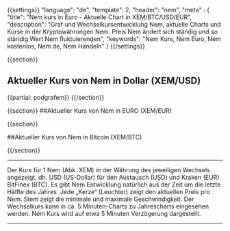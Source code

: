 ﻿{{settings}}
  "language": "de",
  "template": 2,
  "header": "nem",
  "meta" : {
    "title": "Nem kurs in Euro - Aktuelle Chart in XEM/BTC/USD/EUR",
    "description": "Graf und Wechselkursentwicklung Nem, aktuelle Charts und Kurse in der Kryptowährungen Nem. Preis Nem ändert sich ständig und so ständig Wert Nem fluktuierenden",
    "keywords": "Nem Kurs, Nem Euro, Nem kostenlos, Nem de, Nem Handeln"
  }
{{/settings}}




{{section}}

## Aktueller Kurs von Nem in Dollar (XEM/USD)

<!-- TradingView Widget BEGIN -->
<script type="text/javascript" src="https://d33t3vvu2t2yu5.cloudfront.net/tv.js"></script>
<script type="text/javascript">
new TradingView.widget({
  "width": "100%",
  "height": 400,
  "symbol": "POLONIEX:XEMUSD",
  "interval": "D",
  "timezone": "Etc/UTC",
  "theme": "White",
  "style": "1",
  "locale": "en",
  "toolbar_bg": "#f1f3f6",
  "allow_symbol_change": true,
  "hideideas": true,
  "show_popup_button": true,
  "popup_width": "1000",
  "popup_height": "650",
});

</script>
<!-- TradingView Widget END -->
{{partial: podgrafem}}
{{/section}}




{{section}}
##Aktueller Kurs von Nem in EURO (XEM/EUR)

<!-- TradingView Widget BEGIN -->
<script type="text/javascript">
baseUrl = "https://widgets.cryptocompare.com/";
var scripts = document.getElementsByTagName("script");
var embedder = scripts[ scripts.length - 1 ];
(function (){
var appName = encodeURIComponent(window.location.hostname);
if(appName==""){appName="local";}
var s = document.createElement("script");
s.type = "text/javascript";
s.async = true;
var theUrl = baseUrl+'serve/v3/coin/chart?fsym=NEM&tsyms=EUR,';
s.src = theUrl + ( theUrl.indexOf("?") >= 0 ? "&" : "?") + "app=" + appName;
embedder.parentNode.appendChild(s);
})();
</script>
<!-- TradingView Widget END -->


{{section}}


##Aktueller Kurs von Nem in Bitcoin (XEM/BTC)

<!-- TradingView Widget BEGIN -->
<script type="text/javascript" src="https://d33t3vvu2t2yu5.cloudfront.net/tv.js"></script>
<script type="text/javascript">
new TradingView.widget({
  "width": "100%",
  "height": 400,
  "symbol": "POLONIEX:XEMBTC",
  "interval": "1",
  "timezone": "Etc/UTC",
  "theme": "White",
  "style": "1",
  "locale": "en",
  "toolbar_bg": "#f1f3f6",
  "allow_symbol_change": true,
  "hideideas": true,
  "show_popup_button": true,
  "popup_width": "1000",
  "popup_height": "650",
});

</script>
<!-- TradingView Widget END -->

{{/section}}
- - -
Der Kurs für 1 Nem (Abk. XEM) in der Währung des jeweiligen Wechsels angezeigt, dh. USD (US-Dollar) für den Austausch (USD) und Kraken (EUR) BitFinex (BTC). Es gibt Nem Entwicklung natürlich aus der Zeit um die letzte Hälfte des Jahres. Jede „Kerze“ (Leuchter) zeigt den aktuellen Preis pro Nem. Stem zeigt die minimale und maximale Geschwindigkeit. Der Wechselkurs kann in ca. 5 Minuten-Charts zu Jahrescharts eingesehen werden. Nem Kurs wird auf etwa 5 Minuten Verzögerung dargestellt.
- - -





